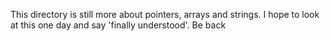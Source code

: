 This directory is still more about pointers, arrays and strings. I hope to look at this one day and say 'finally understood'. Be back
